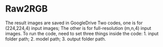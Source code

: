 # Raw2RGB
The result images are saved in GoogleDrive
Two codes, one is for (224,224,4) input images; The other is for full-resolution (m,n,4) input images.
To run the code, need to set three things inside the code: 1. input folder path; 2. model path; 3. output folder path.
